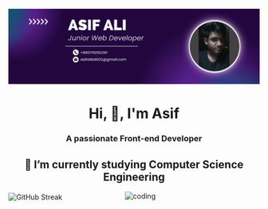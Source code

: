![logo](https://github.com/mr9asif/mr9asif/blob/main/Purple%20Abstract%20Graphic%20Design%20LinkedIn%20Article%20Cover%20Image.jpg)
<h1 align="center">Hi, 👋, I'm Asif</h1>
<h3 align="center">A passionate Front-end Developer</h3>

<h2 align="center">🔭 I’m currently studying Computer Science Engineering</h2>





  


<img align="center"  height="350"  src="https://streak-stats.demolab.com/?user=mr9asif&theme=highcontrast&background=000000&stroke=FFFFFF&ring=FF4500&fire=FF4500&currStreakNum=FFFFFF&sideNums=FFFFFF&currStreakLabel=FFFFFF&sideLabels=FFFFFF&dates=808080" alt="GitHub Streak" />


<img align="right" height="200" margin-bottom='60px' alt="coding" width="270" src="https://i.postimg.cc/44K2dN1p/text-work.gif"/>



